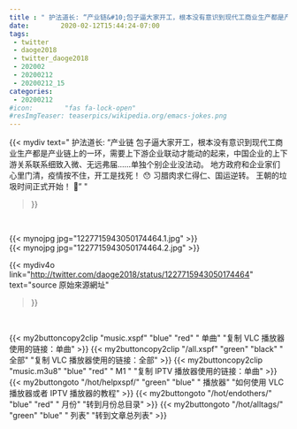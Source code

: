 ```yaml
---
title : " 护法道长: “产业链&#10;包子逼大家开工，根本没有意识到现代工商业生产都是产业链上的一环，需要上下游企业联动才能动的起来，中国企业的上下游关系联系细致入微、无远弗届……单独个别企业没法动。&#10;地方政府和企业家们心里门清，疫情按不住，开工是找死！&#10;😯&#10;习腊肉求仁得仁、国运逆转。&#10;王朝的垃圾时间正式开始！&#10;🤭”  "
date:        2020-02-12T15:44:24-07:00
tags:
 - twitter
 - daoge2018
 - twitter_daoge2018
 - 202002
 - 20200212
 - 20200212_15
categories:
 - 20200212
#icon:        "fas fa-lock-open"
#resImgTeaser: teaserpics/wikipedia.org/emacs-jokes.png
---
```


{{< mydiv text=" 护法道长: “产业链&#10;包子逼大家开工，根本没有意识到现代工商业生产都是产业链上的一环，需要上下游企业联动才能动的起来，中国企业的上下游关系联系细致入微、无远弗届……单独个别企业没法动。&#10;地方政府和企业家们心里门清，疫情按不住，开工是找死！&#10;😯&#10;习腊肉求仁得仁、国运逆转。&#10;王朝的垃圾时间正式开始！&#10;🤭”  "
>}}
<br>


 {{< mynojpg jpg="1227715943050174464.1.jpg" >}}<br>  {{< mynojpg jpg="1227715943050174464.2.jpg" >}}<br> 



{{< mydiv4o link="http://twitter.com/daoge2018/status/1227715943050174464"
text="source 原始來源網址"
>}}


<br>



{{< my2buttoncopy2clip "music.xspf"        "blue"   "red"    " 单曲"  "复制 VLC 播放器使用的链接：单曲" >}} {{< my2buttoncopy2clip "/all.xspf"         "green"  "black"  " 全部"  "复制 VLC 播放器使用的链接：全部" >}} {{< my2buttoncopy2clip "music.m3u8"        "blue"   "red"    " M1 "    "复制 IPTV 播放器使用的链接：单曲" >}} {{< my2buttongoto      "/hot/helpxspf/"    "green"  "blue"   " 播放器" "如何使用 VLC 播放器或者 IPTV 播放器的教程" >}} {{< my2buttongoto      "/hot/endothers/"   "blue"   "red"    " 月份"   "转到月份总目录" >}} {{< my2buttongoto      "/hot/alltags/"     "green"  "blue"   " 列表"   "转到文章总列表" >}} 
